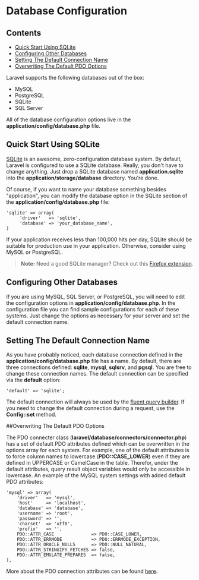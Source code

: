 # Database Configuration

## Contents

- [Quick Start Using SQLite](#quick)
- [Configuring Other Databases](#server)
- [Setting The Default Connection Name](#default)
- [Overwriting The Default PDO Options](#options)

Laravel supports the following databases out of the box:

- MySQL
- PostgreSQL
- SQLite
- SQL Server

All of the database configuration options live in the **application/config/database.php** file.

<a name="quick"></a>
## Quick Start Using SQLite

[SQLite](http://sqlite.org) is an awesome, zero-configuration database system. By default, Laravel is configured to use a SQLite database. Really, you don't have to change anything. Just drop a SQLite database named **application.sqlite** into the **application/storage/database** directory. You're done.

Of course, if you want to name your database something besides "application", you can modify the database option in the SQLite section of the **application/config/database.php** file:

	'sqlite' => array(
	     'driver'   => 'sqlite',
	     'database' => 'your_database_name',
	)

If your application receives less than 100,000 hits per day, SQLite should be suitable for production use in your application. Otherwise, consider using MySQL or PostgreSQL.

> **Note:** Need a good SQLite manager? Check out this [Firefox extension](https://addons.mozilla.org/en-US/firefox/addon/sqlite-manager/).

<a name="server"></a>
## Configuring Other Databases

If you are using MySQL, SQL Server, or PostgreSQL, you will need to edit the configuration options in **application/config/database.php**. In the configuration file you can find sample configurations for each of these systems. Just change the options as necessary for your server and set the default connection name.

<a name="default"></a>
## Setting The Default Connection Name

As you have probably noticed, each database connection defined in the **application/config/database.php** file has a name. By default, there are three connections defined: **sqlite**, **mysql**, **sqlsrv**, and **pgsql**. You are free to change these connection names. The default connection can be specified via the **default** option:

	'default' => 'sqlite';

The default connection will always be used by the [fluent query builder](/docs/database/fluent). If you need to change the default connection during a request, use the **Config::set** method.

<a href="options"></a>
##Overwriting The Default PDO Options

The PDO connecter class (**laravel/database/connectors/connector.php**) has a set of default PDO attributes defined which can be overwritten in the options array for each system. For example, one of the default attributes is to force column names to lowercase (**PDO::CASE_LOWER**) even if they are defined in UPPERCASE or CamelCase in the table. Therefor, under the default attributes, query result object variables would only be accessible in lowercase.
An example of the MySQL system settings with added default PDO attributes:

	'mysql' => array(
		'driver'   => 'mysql',
		'host'     => 'localhost',
		'database' => 'database',
		'username' => 'root',
		'password' => '',
		'charset'  => 'utf8',
		'prefix'   => '',
		PDO::ATTR_CASE              => PDO::CASE_LOWER,
		PDO::ATTR_ERRMODE           => PDO::ERRMODE_EXCEPTION,
		PDO::ATTR_ORACLE_NULLS      => PDO::NULL_NATURAL,
		PDO::ATTR_STRINGIFY_FETCHES => false,
		PDO::ATTR_EMULATE_PREPARES  => false,
	),

More about the PDO connection attributes can be found [here](http://php.net/manual/en/pdo.setattribute.php).